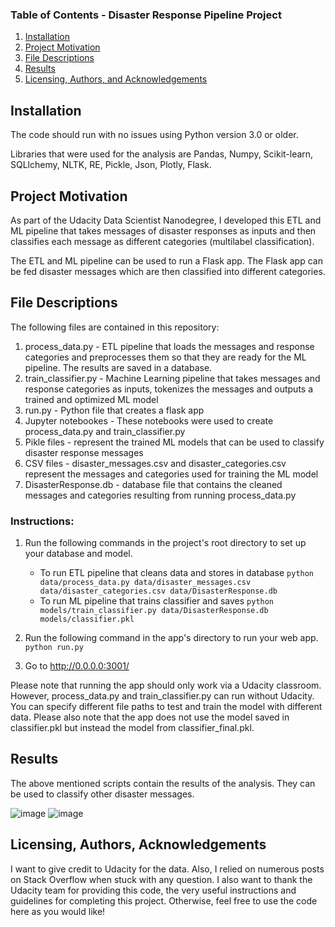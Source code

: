 ### Table of Contents - Disaster Response Pipeline Project

1. [Installation](#installation)
2. [Project Motivation](#motivation)
3. [File Descriptions](#files)
4. [Results](#results)
5. [Licensing, Authors, and Acknowledgements](#licensing)

## Installation <a name="installation"></a>

The code should run with no issues using Python version 3.0 or older.

Libraries that were used for the analysis are Pandas, Numpy, Scikit-learn, SQLlchemy, NLTK, RE, Pickle, Json, Plotly, Flask.


## Project Motivation<a name="motivation"></a>

As part of the Udacity Data Scientist Nanodegree, I developed this ETL and ML pipeline that takes messages of disaster responses as inputs and then classifies each message as different categories (multilabel classification).

The ETL and ML pipeline can be used to run a Flask app. The Flask app can be fed disaster messages which are then classified into different categories. 


## File Descriptions <a name="files"></a>

The following files are contained in this repository:
1. process_data.py - ETL pipeline that loads the messages and response categories and preprocesses them so that they are ready for the ML pipeline. The results are saved in a database. 
2. train_classifier.py - Machine Learning pipeline that takes messages and response categories as inputs, tokenizes the messages and outputs a trained and optimized ML model
3. run.py - Python file that creates a flask app
4. Jupyter notebookes - These notebooks were used to create process_data.py and train_classifier.py
5. Pikle files - represent the trained ML models that can be used to classify disaster response messages
6. CSV files - disaster_messages.csv and disaster_categories.csv represent the messages and categories used for training the ML model
7. DisasterResponse.db - database file that contains the cleaned messages and categories resulting from running process_data.py


### Instructions:
1. Run the following commands in the project's root directory to set up your database and model.

    - To run ETL pipeline that cleans data and stores in database
        `python data/process_data.py data/disaster_messages.csv data/disaster_categories.csv data/DisasterResponse.db`
    - To run ML pipeline that trains classifier and saves
        `python models/train_classifier.py data/DisasterResponse.db models/classifier.pkl`

2. Run the following command in the app's directory to run your web app.
    `python run.py`

3. Go to http://0.0.0.0:3001/

Please note that running the app should only work via a Udacity classroom.
However, process_data.py and train_classifier.py can run without Udacity. You can specify different file paths to test and train the model with different data.
Please also note that the app does not use the model saved in classifier.pkl but instead the model from classifier_final.pkl.

## Results<a name="results"></a>

The above mentioned scripts contain the results of the analysis. They can be used to classify other disaster messages.

![image](https://user-images.githubusercontent.com/62476751/124501862-9fd71900-ddc2-11eb-9469-fd5ec2d5e830.png)
![image](https://user-images.githubusercontent.com/62476751/124501955-ce54f400-ddc2-11eb-8a5c-22ef1f5ff82f.png)


## Licensing, Authors, Acknowledgements<a name="licensing"></a>

I want to give credit to Udacity for the data. Also, I relied on numerous posts on Stack Overflow when stuck with any question. 
I also want to thank the Udacity team for providing this code, the very useful instructions and guidelines for completing this project. 
Otherwise, feel free to use the code here as you would like!


